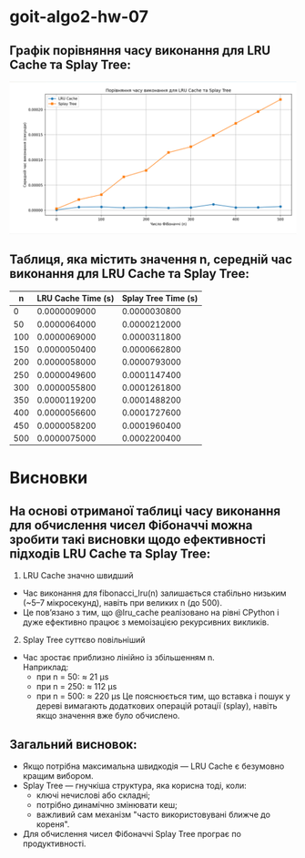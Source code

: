 # goit-algo2-hw-07


## Графік порівняння часу виконання для LRU Cache та Splay Tree:
![alt text](Screenshot.png)

## Таблиця, яка містить значення n, середній час виконання для LRU Cache та Splay Tree: 

| n   | LRU Cache Time (s)  | Splay Tree Time (s) |
|-----|---------------------|---------------------|
| 0   | 0.0000009000        | 0.0000030800        |
| 50  | 0.0000064000        | 0.0000212000        |
| 100 | 0.0000069000        | 0.0000311800        |
| 150 | 0.0000050400        | 0.0000662800        |
| 200 | 0.0000058000        | 0.0000793000        |
| 250 | 0.0000049600        | 0.0001147400        |
| 300 | 0.0000055800        | 0.0001261800        |
| 350 | 0.0000119200        | 0.0001488200        |
| 400 | 0.0000056600        | 0.0001727600        |
| 450 | 0.0000058200        | 0.0001960400        |
| 500 | 0.0000075000        | 0.0002200400        |



# Висновки
## На основі отриманої таблиці часу виконання для обчислення чисел Фібоначчі можна зробити такі висновки щодо ефективності підходів LRU Cache та Splay Tree:

1. LRU Cache значно швидший
- Час виконання для fibonacci_lru(n) залишається стабільно низьким (~5–7 мікросекунд), навіть при великих n (до 500).
- Це пов’язано з тим, що @lru_cache реалізовано на рівні CPython і дуже ефективно працює з мемоізацією рекурсивних викликів.

2. Splay Tree суттєво повільніший
- Час зростає приблизно лінійно із збільшенням n.\
Наприклад:
  * при n = 50: ≈ 21 μs
  * при n = 250: ≈ 112 μs
  * при n = 500: ≈ 220 μs
Це пояснюється тим, що вставка і пошук у дереві вимагають додаткових операцій ротації (splay), навіть якщо значення вже було обчислено.

## Загальний висновок:
- Якщо потрібна максимальна швидкодія — LRU Cache є безумовно кращим вибором.
- Splay Tree — гнучкіша структура, яка корисна тоді, коли:
  * ключі нечислові або складні;
  * потрібно динамічно змінювати кеш;
  * важливий сам механізм "часто використовувані ближче до кореня".
- Для обчислення чисел Фібоначчі Splay Tree програє по продуктивності.

